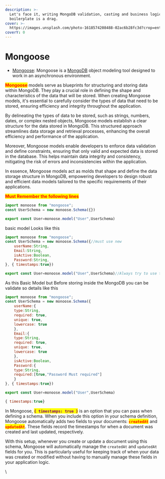 ```yaml
---
description: >-
  Let's face it, writing MongoDB validation, casting and business logic
  boilerplate is a drag.
cover: >-
  https://images.unsplash.com/photo-1618574208488-02ac6b28fc3d?crop=entropy&cs=srgb&fm=jpg&ixid=M3wxOTcwMjR8MHwxfHNlYXJjaHw5fHxtb2xkfGVufDB8fHx8MTcwODM1OTgwMXww&ixlib=rb-4.0.3&q=85
coverY: 0
---
```


# Mongoose

* [Mongoose](https://www.npmjs.com/package/mongoose): Mongoose is a [MongoDB](https://www.mongodb.com/) object modeling tool designed to work in an asynchronous environment.

<mark style="color:red;">**Mongoose**</mark> models serve as blueprints for structuring and storing data within MongoDB. They play a crucial role in defining the shape and characteristics of the data that will be stored. When creating Mongoose models, it's essential to carefully consider the types of data that need to be stored, ensuring efficiency and integrity throughout the application.

By delineating the types of data to be stored, such as strings, numbers, dates, or complex nested objects, Mongoose models establish a clear structure for the data stored in MongoDB. This structured approach streamlines data storage and retrieval processes, enhancing the overall efficiency and performance of the application.

Moreover, Mongoose models enable developers to enforce data validation and define constraints, ensuring that only valid and expected data is stored in the database. This helps maintain data integrity and consistency, mitigating the risk of errors and inconsistencies within the application.

In essence, Mongoose models act as molds that shape and define the data storage structure in MongoDB, empowering developers to design robust and efficient data models tailored to the specific requirements of their applications.

<mark style="color:red;">**Must Remember the following lines**</mark>&#x20;

```javascript
import monoose from "mongoose";
const UserSchema = new monoose.Schema({})

export const User=monoose.model("User",UserSchema)
```

basic model Looks like this&#x20;

```javascript
import monoose from "mongoose";
const UserSchema = new monoose.Schema({//must use new 
    userName:String,
    Email:String,
    isActive:Boolean,
    Password:String,    
}, { timestamps:true})

export const User=monoose.model("User",UserSchema)//Always try to use the User name and Inside model"User" is the same  
```

As this Basic Model but Before storing inside the  MongoDB you can be validate so details like this&#x20;

```javascript
import monoose from "mongoose";
const UserSchema = new monoose.Schema({
    userName:{
    type:String,
    required: true,
    unique: true,
    lowercase: true
    },
    Email:{
    type:String,
    required: true,
    unique: true,
    lowercase: true
    },
    isActive:Boolean,
    Password:{
    type:String,
    required:[true,"Password Must required"]
    }
}, { timestamps:true})

export const User=monoose.model("User",UserSchema)
```

```javascript
{ timestamps:true}
```

In Mongoose, <mark style="color:purple;">**`{ timestamps: true }`**</mark> is an option that you can pass when defining a schema. When you include this option in your schema definition, Mongoose automatically adds two fields to your documents: <mark style="color:red;">**`createdAt`**</mark> and <mark style="color:red;">**`updatedAt`**</mark>. These fields record the timestamps for when a document was created and last updated, respectively.

With this setup, whenever you create or update a document using this schema, Mongoose will automatically manage the `createdAt` and `updatedAt` fields for you. This is particularly useful for keeping track of when your data was created or modified without having to manually manage these fields in your application logic.

\
